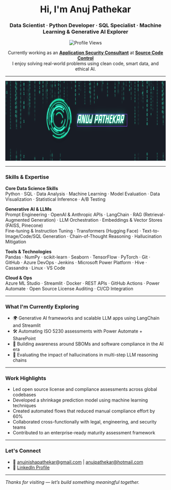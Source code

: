 <h1 align="center">Hi, I'm Anuj Pathekar</h1>
<h3 align="center">Data Scientist · Python Developer · SQL Specialist · Machine Learning & Generative AI Explorer</h3>

<p align="center">
  <img src="https://komarev.com/ghpvc/?username=anujpathekar&label=Profile%20Views&color=brightgreen&style=flat" alt="Profile Views" />
</p>

<p align="center">
  Currently working as an <strong><a href="https://in.linkedin.com/in/anujnishapathekar" target="_blank">Application Security Consultant</a></strong> at  
  <strong><a href="https://in.linkedin.com/company/source-code-control-limited" target="_blank">Source Code Control</a></strong><br>
  I enjoy solving real-world problems using clean code, smart data, and ethical AI.
</p>

---

<!-- Banner Image Placeholder -->
<p align="center">
  <img src="https://github.com/AnujPathekar/Images/blob/main/Screenshot%202025-05-21%20224353.png" alt="Banner Image" width="1000" height="250" />
</p>

---

### Skills & Expertise

**Core Data Science Skills**  
Python · SQL · Data Analysis · Machine Learning · Model Evaluation · Data Visualization · Statistical Inference · A/B Testing

**Generative AI & LLMs**  
Prompt Engineering · OpenAI & Anthropic APIs · LangChain · RAG (Retrieval-Augmented Generation) · LLM Orchestration · Embeddings & Vector Stores (FAISS, Pinecone)  
Fine-tuning & Instruction Tuning · Transformers (Hugging Face) · Text-to-Image/Code/SQL Generation · Chain-of-Thought Reasoning · Hallucination Mitigation

**Tools & Technologies**  
Pandas · NumPy · scikit-learn · Seaborn · TensorFlow · PyTorch · Git · GitHub · Azure DevOps · Jenkins · Microsoft Power Platform · Hive · Cassandra · Linux · VS Code

**Cloud & Ops**  
Azure ML Studio · Streamlit · Docker · REST APIs · GitHub Actions · Power Automate · Open Source License Auditing · CI/CD Integration

---

### What I'm Currently Exploring

- 🌍 Generative AI frameworks and scalable LLM apps using LangChain and Streamlit  
- 🛠️ Automating ISO 5230 assessments with Power Automate + SharePoint  
- 📜 Building awareness around SBOMs and software compliance in the AI era  
- 🧪 Evaluating the impact of hallucinations in multi-step LLM reasoning chains

---

### Work Highlights

- Led open source license and compliance assessments across global codebases  
- Developed a shrinkage prediction model using machine learning techniques  
- Created automated flows that reduced manual compliance effort by 60%  
- Collaborated cross-functionally with legal, engineering, and security teams  
- Contributed to an enterprise-ready maturity assessment framework

---

### Let's Connect

- 📧 anujnishapathekar@gmail.com | anujpathekar@hotmail.com  
- 🔗 [LinkedIn Profile](https://www.linkedin.com/in/anujnishapathekar/)

---

_Thanks for visiting — let’s build something meaningful together._

